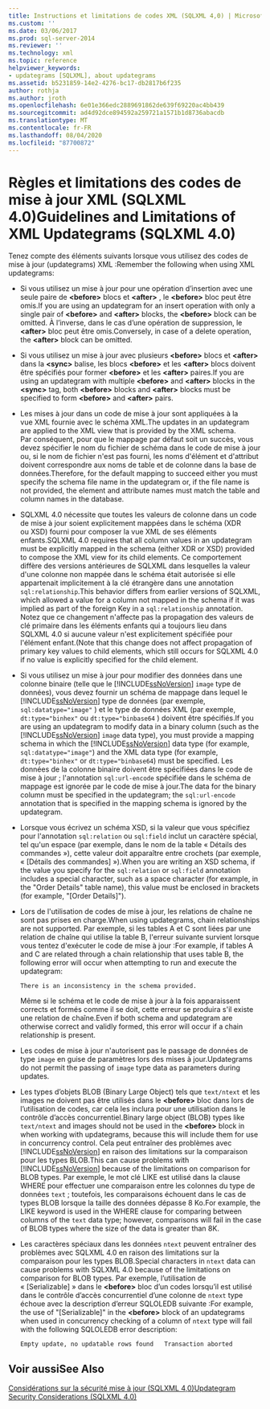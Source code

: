 ```yaml
---
title: Instructions et limitations de codes XML (SQLXML 4,0) | Microsoft Docs
ms.custom: ''
ms.date: 03/06/2017
ms.prod: sql-server-2014
ms.reviewer: ''
ms.technology: xml
ms.topic: reference
helpviewer_keywords:
- updategrams [SQLXML], about updategrams
ms.assetid: b5231859-14e2-4276-bc17-db2817b6f235
author: rothja
ms.author: jroth
ms.openlocfilehash: 6e01e366edc2889691862de639f69220ac4bb439
ms.sourcegitcommit: ad4d92dce894592a259721a1571b1d8736abacdb
ms.translationtype: MT
ms.contentlocale: fr-FR
ms.lasthandoff: 08/04/2020
ms.locfileid: "87700872"
---
```

# <a name="guidelines-and-limitations-of-xml-updategrams-sqlxml-40"></a><span data-ttu-id="bce3e-102">Règles et limitations des codes de mise à jour XML (SQLXML 4.0)</span><span class="sxs-lookup"><span data-stu-id="bce3e-102">Guidelines and Limitations of XML Updategrams (SQLXML 4.0)</span></span>
  <span data-ttu-id="bce3e-103">Tenez compte des éléments suivants lorsque vous utilisez des codes de mise à jour (updategrams) XML :</span><span class="sxs-lookup"><span data-stu-id="bce3e-103">Remember the following when using XML updategrams:</span></span>  
  
-   <span data-ttu-id="bce3e-104">Si vous utilisez un mise à jour pour une opération d’insertion avec une seule paire de **\<before>** blocs et **\<after>** , le **\<before>** bloc peut être omis.</span><span class="sxs-lookup"><span data-stu-id="bce3e-104">If you are using an updategram for an insert operation with only a single pair of **\<before>** and **\<after>** blocks, the **\<before>** block can be omitted.</span></span> <span data-ttu-id="bce3e-105">À l’inverse, dans le cas d’une opération de suppression, le **\<after>** bloc peut être omis.</span><span class="sxs-lookup"><span data-stu-id="bce3e-105">Conversely, in case of a delete operation, the **\<after>** block can be omitted.</span></span>  
  
-   <span data-ttu-id="bce3e-106">Si vous utilisez un mise à jour avec plusieurs **\<before>** blocs et **\<after>** dans la **\<sync>** balise, les blocs **\<before>** et les **\<after>** blocs doivent être spécifiés pour former **\<before>** et les **\<after>** paires.</span><span class="sxs-lookup"><span data-stu-id="bce3e-106">If you are using an updategram with multiple **\<before>** and **\<after>** blocks in the **\<sync>** tag, both **\<before>** blocks and **\<after>** blocks must be specified to form **\<before>** and **\<after>** pairs.</span></span>  
  
-   <span data-ttu-id="bce3e-107">Les mises à jour dans un code de mise à jour sont appliquées à la vue XML fournie avec le schéma XML.</span><span class="sxs-lookup"><span data-stu-id="bce3e-107">The updates in an updategram are applied to the XML view that is provided by the XML schema.</span></span> <span data-ttu-id="bce3e-108">Par conséquent, pour que le mappage par défaut soit un succès, vous devez spécifier le nom du fichier de schéma dans le code de mise à jour ou, si le nom de fichier n'est pas fourni, les noms d'élément et d'attribut doivent correspondre aux noms de table et de colonne dans la base de données.</span><span class="sxs-lookup"><span data-stu-id="bce3e-108">Therefore, for the default mapping to succeed either you must specify the schema file name in the updategram or, if the file name is not provided, the element and attribute names must match the table and column names in the database.</span></span>  
  
-   <span data-ttu-id="bce3e-109">SQLXML 4.0 nécessite que toutes les valeurs de colonne dans un code de mise à jour soient explicitement mappées dans le schéma (XDR ou XSD) fourni pour composer la vue XML de ses éléments enfants.</span><span class="sxs-lookup"><span data-stu-id="bce3e-109">SQLXML 4.0 requires that all column values in an updategram must be explicitly mapped in the schema (either XDR or XSD) provided to compose the XML view for its child elements.</span></span> <span data-ttu-id="bce3e-110">Ce comportement diffère des versions antérieures de SQLXML dans lesquelles la valeur d'une colonne non mappée dans le schéma était autorisée si elle appartenait implicitement à la clé étrangère dans une annotation `sql:relationship`.</span><span class="sxs-lookup"><span data-stu-id="bce3e-110">This behavior differs from earlier versions of SQLXML, which allowed a value for a column not mapped in the schema if it was implied as part of the foreign Key in a `sql:relationship` annotation.</span></span> <span data-ttu-id="bce3e-111">Notez que ce changement n'affecte pas la propagation des valeurs de clé primaire dans les éléments enfants qui a toujours lieu dans SQLXML 4.0 si aucune valeur n'est explicitement spécifiée pour l'élément enfant.</span><span class="sxs-lookup"><span data-stu-id="bce3e-111">(Note that this change does not affect propagation of primary key values to child elements, which still occurs for SQLXML 4.0 if no value is explicitly specified for the child element.</span></span>  
  
-   <span data-ttu-id="bce3e-112">Si vous utilisez un mise à jour pour modifier des données dans une colonne binaire (telle que le [!INCLUDE[ssNoVersion](../../../includes/ssnoversion-md.md)] `image` type de données), vous devez fournir un schéma de mappage dans lequel le [!INCLUDE[ssNoVersion](../../../includes/ssnoversion-md.md)] type de données (par exemple, `sql:datatype="image"` ) et le type de données XML (par exemple, `dt:type="binhex"` ou `dt:type="binbase64` ) doivent être spécifiés.</span><span class="sxs-lookup"><span data-stu-id="bce3e-112">If you are using an updategram to modify data in a binary column (such as the [!INCLUDE[ssNoVersion](../../../includes/ssnoversion-md.md)] `image` data type), you must provide a mapping schema in which the [!INCLUDE[ssNoVersion](../../../includes/ssnoversion-md.md)] data type (for example, `sql:datatype="image"`) and the XML data type (for example, `dt:type="binhex"` or `dt:type="binbase64`) must be specified.</span></span> <span data-ttu-id="bce3e-113">Les données de la colonne binaire doivent être spécifiées dans le code de mise à jour ; l'annotation `sql:url-encode` spécifiée dans le schéma de mappage est ignorée par le code de mise à jour.</span><span class="sxs-lookup"><span data-stu-id="bce3e-113">The data for the binary column must be specified in the updategram; the `sql:url-encode` annotation that is specified in the mapping schema is ignored by the updategram.</span></span>  
  
-   <span data-ttu-id="bce3e-114">Lorsque vous écrivez un schéma XSD, si la valeur que vous spécifiez pour l'annotation `sql:relation` ou `sql:field` inclut un caractère spécial, tel qu'un espace (par exemple, dans le nom de la table « Détails des commandes »), cette valeur doit apparaître entre crochets (par exemple, « [Détails des commandes] »).</span><span class="sxs-lookup"><span data-stu-id="bce3e-114">When you are writing an XSD schema, if the value you specify for the `sql:relation` or `sql:field` annotation includes a special character, such as a space character (for example, in the "Order Details" table name), this value must be enclosed in brackets (for example, "[Order Details]").</span></span>  
  
-   <span data-ttu-id="bce3e-115">Lors de l'utilisation de codes de mise à jour, les relations de chaîne ne sont pas prises en charge.</span><span class="sxs-lookup"><span data-stu-id="bce3e-115">When using updategrams, chain relationships are not supported.</span></span> <span data-ttu-id="bce3e-116">Par exemple, si les tables A et C sont liées par une relation de chaîne qui utilise la table B, l'erreur suivante survient lorsque vous tentez d'exécuter le code de mise à jour :</span><span class="sxs-lookup"><span data-stu-id="bce3e-116">For example, if tables A and C are related through a chain relationship that uses table B, the following error will occur when attempting to run and execute the updategram:</span></span>  
  
    ```  
    There is an inconsistency in the schema provided.  
    ```  
  
     <span data-ttu-id="bce3e-117">Même si le schéma et le code de mise à jour à la fois apparaissent corrects et formés comme il se doit, cette erreur se produira s'il existe une relation de chaîne.</span><span class="sxs-lookup"><span data-stu-id="bce3e-117">Even if both schema and updategram are otherwise correct and validly formed, this error will occur if a chain relationship is present.</span></span>  
  
-   <span data-ttu-id="bce3e-118">Les codes de mise à jour n'autorisent pas le passage de données de type `image` en guise de paramètres lors des mises à jour.</span><span class="sxs-lookup"><span data-stu-id="bce3e-118">Updategrams do not permit the passing of `image` type data as parameters during updates.</span></span>  
  
-   <span data-ttu-id="bce3e-119">Les types d’objets BLOB (Binary Large Object) tels que `text/ntext` et les images ne doivent pas être utilisés dans le **\<before>** bloc dans lors de l’utilisation de codes, car cela les inclura pour une utilisation dans le contrôle d’accès concurrentiel.</span><span class="sxs-lookup"><span data-stu-id="bce3e-119">Binary large object (BLOB) types like `text/ntext` and images should not be used in the **\<before>** block in when working with updategrams, because this will include them for use in concurrency control.</span></span> <span data-ttu-id="bce3e-120">Cela peut entraîner des problèmes avec [!INCLUDE[ssNoVersion](../../../includes/ssnoversion-md.md)] en raison des limitations sur la comparaison pour les types BLOB.</span><span class="sxs-lookup"><span data-stu-id="bce3e-120">This can cause problems with [!INCLUDE[ssNoVersion](../../../includes/ssnoversion-md.md)] because of the limitations on comparison for BLOB types.</span></span> <span data-ttu-id="bce3e-121">Par exemple, le mot clé LIKE est utilisé dans la clause WHERE pour effectuer une comparaison entre les colonnes du type de données `text` ; toutefois, les comparaisons échouent dans le cas de types BLOB lorsque la taille des données dépasse 8 Ko.</span><span class="sxs-lookup"><span data-stu-id="bce3e-121">For example, the LIKE keyword is used in the WHERE clause for comparing between columns of the `text` data type; however, comparisons will fail in the case of BLOB types where the size of the data is greater than 8K.</span></span>  
  
-   <span data-ttu-id="bce3e-122">Les caractères spéciaux dans les données `ntext` peuvent entraîner des problèmes avec SQLXML 4.0 en raison des limitations sur la comparaison pour les types BLOB.</span><span class="sxs-lookup"><span data-stu-id="bce3e-122">Special characters in `ntext` data can cause problems with SQLXML 4.0 because of the limitations on comparison for BLOB types.</span></span> <span data-ttu-id="bce3e-123">Par exemple, l’utilisation de « [Serializable] » dans le **\<before>** bloc d’un codes lorsqu’il est utilisé dans le contrôle d’accès concurrentiel d’une colonne de `ntext` type échoue avec la description d’erreur SQLOLEDB suivante :</span><span class="sxs-lookup"><span data-stu-id="bce3e-123">For example, the use of "[Serializable]" in the **\<before>** block of an updategrams when used in concurrency checking of a column of `ntext` type will fail with the following SQLOLEDB error description:</span></span>  
  
    ```  
    Empty update, no updatable rows found   Transaction aborted  
    ```  
  
## <a name="see-also"></a><span data-ttu-id="bce3e-124">Voir aussi</span><span class="sxs-lookup"><span data-stu-id="bce3e-124">See Also</span></span>  
 [<span data-ttu-id="bce3e-125">Considérations sur la sécurité mise à jour &#40;SQLXML 4,0&#41;</span><span class="sxs-lookup"><span data-stu-id="bce3e-125">Updategram Security Considerations &#40;SQLXML 4.0&#41;</span></span>](../security/updategram-security-considerations-sqlxml-4-0.md)  
  
  
